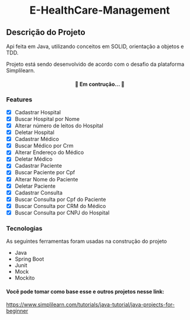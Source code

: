 <h1 align="center"> E-HealthCare-Management </h1>

## Descrição do Projeto
<p>Api feita em Java, utilizando conceitos em SOLID, orientação a objetos e TDD.</p>
<p>Projeto está sendo desenvolvido de acordo com o desafio da plataforma Simplilearn.</p>

<h4 align="center">🚀 Em contrução... 🚧</h4>

### Features
- [x] Cadastrar Hospital
- [x] Buscar Hospital por Nome
- [x] Alterar número de leitos do Hospital
- [x] Deletar Hospital
- [x] Cadastrar Médico 
- [x] Buscar Médico por Crm
- [X] Alterar Endereço do Médico
- [x] Deletar Médico
- [x] Cadastrar Paciente
- [x] Buscar Paciente por Cpf
- [x] Alterar Nome do Paciente
- [x] Deletar Paciente
- [x] Cadastrar Consulta
- [x] Buscar Consulta por Cpf do Paciente
- [x] Buscar Consulta por CRM do Médico
- [x] Buscar Consulta por CNPJ do Hospital

### Tecnologias
As seguintes ferramentas foram usadas na construção do projeto

- Java
- Spring Boot
- Junit
- Mock
- Mockito

#### Você pode tomar como base esse e outros projetos nesse link:
https://www.simplilearn.com/tutorials/java-tutorial/java-projects-for-beginner
